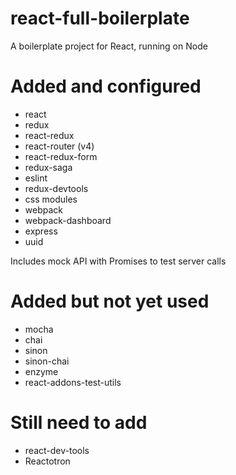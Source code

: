 # react-full-boilerplate

A boilerplate project for React, running on Node

# Added and configured

* react
* redux
* react-redux
* react-router (v4)
* react-redux-form
* redux-saga
* eslint
* redux-devtools
* css modules
* webpack
* webpack-dashboard
* express
* uuid

Includes mock API with Promises to test server calls

# Added but not yet used

* mocha
* chai
* sinon
* sinon-chai
* enzyme
* react-addons-test-utils

# Still need to add

* react-dev-tools
* Reactotron
